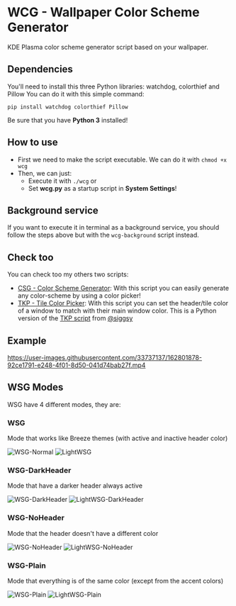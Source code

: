 # WCG - Wallpaper Color Scheme Generator
KDE Plasma color scheme generator script based on your wallpaper.

## Dependencies
You'll need to install this three Python libraries: watchdog, colorthief and Pillow
You can do it with this simple command:

`pip install watchdog colorthief Pillow`

Be sure that you have **Python 3** installed!

## How to use
- First we need to make the script executable. We can do it with `chmod +x wcg`
- Then, we can just:
  - Execute it with `./wcg` or
  - Set **wcg.py** as a startup script in **System Settings**!

## Background service
If you want to execute it in terminal as a background service, you should follow the steps above but with the `wcg-background` script instead.

## Check too
You can check too my others two scripts:
- [CSG - Color Scheme Generator](https://github.com/DenysMb/CSG-ColorSchemeGenerator): With this script you can easily generate any color-scheme by using a color picker!
- [TKP - Tile Color Picker](https://github.com/DenysMb/TKP-TileColorPicker): With this script you can set the header/tile color of a window to match with their main window color. This is a Python version of the [TKP script](https://github.com/siggsy/Tkp) from [@siggsy](https://github.com/siggsy)

## Example

https://user-images.githubusercontent.com/33737137/162801878-92ce1791-e248-4f01-8d50-041d74bab27f.mp4


## WSG Modes
WSG have 4 different modes, they are:

### WSG
Mode that works like Breeze themes (with active and inactive header color)

![WSG-Normal](https://user-images.githubusercontent.com/33737137/163511221-4625955f-4f57-44a7-ad74-b70036256bc6.gif)
![LightWSG](https://user-images.githubusercontent.com/33737137/163511864-74573219-f64d-481b-87dc-b8cd73b6006b.gif)


### WSG-DarkHeader
Mode that have a darker header always active

![WSG-DarkHeader](https://user-images.githubusercontent.com/33737137/163511295-d5d107df-03bd-47eb-b9b8-3d43327b8527.gif)
![LightWSG-DarkHeader](https://user-images.githubusercontent.com/33737137/163511873-e09faf42-7550-4dcb-a56c-d5dbefd170be.gif)


### WSG-NoHeader
Mode that the header doesn't have a different color

![WSG-NoHeader](https://user-images.githubusercontent.com/33737137/163511355-440fe8d3-66ff-400d-a89a-1d0c36615dbb.gif)
![LightWSG-NoHeader](https://user-images.githubusercontent.com/33737137/163511878-36ae51fb-c507-41c3-8aeb-02e7e59518f9.gif)


### WSG-Plain
Mode that everything is of the same color (except from the accent colors)

![WSG-Plain](https://user-images.githubusercontent.com/33737137/163511417-57baa4aa-4069-4cb1-aeea-6ee5a9f1a15d.gif)
![LightWSG-Plain](https://user-images.githubusercontent.com/33737137/163511890-7cc4c46e-e7fe-401c-95c8-1b5fc1fa371d.gif)
